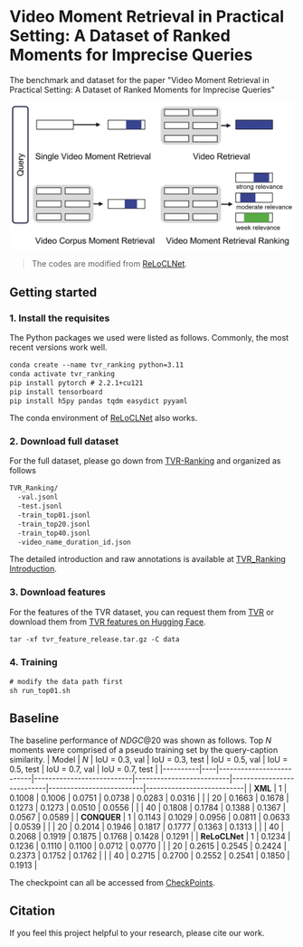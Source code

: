 # Video Moment Retrieval in Practical Setting: A Dataset of Ranked Moments for  Imprecise  Queries

The benchmark and dataset for the paper "Video Moment Retrieval in Practical Setting: A Dataset of Ranked Moments for  Imprecise  Queries"


![vmr_ranking_overview](./figures/task_introduction.png)

> The codes are modified from [ReLoCLNet](https://github.com/26hzhang/ReLoCLNet).



## Getting started
### 1. Install the requisites

The Python packages we used were listed as follows.
Commonly, the most recent versions work well.


```shell
conda create --name tvr_ranking python=3.11
conda activate tvr_ranking
pip install pytorch # 2.2.1+cu121
pip install tensorboard 
pip install h5py pandas tqdm easydict pyyaml
```
The conda environment of [ReLoCLNet](https://github.com/26hzhang/ReLoCLNet) also works.

### 2. Download full dataset
For the full dataset, please go down from [TVR-Ranking](
https://drive.google.com/drive/folders/1QuE3Ah1VR_Sudjbl_5VFC1J-aT9Dh_WF?usp=drive_link) and organized as follows
```
TVR_Ranking/
  -val.jsonl                  
  -test.jsonl                 
  -train_top01.jsonl
  -train_top20.jsonl
  -train_top40.jsonl
  -video_name_duration_id.json
```
The detailed introduction and raw annotations is available at [TVR_Ranking Introduction](data/TVR_Ranking/readme.md).

### 3. Download features

For the features of the TVR dataset, you can request them from [TVR](https://tvr.cs.unc.edu/) or download them from [TVR features on Hugging Face](https://huggingface.co/datasets/k-nick/NLVL).

```shell
tar -xf tvr_feature_release.tar.gz -C data
```

### 4. Training
```shell
# modify the data path first 
sh run_top01.sh
```

## Baseline
The baseline performance of  $NDGC@20$ was shown as follows.
Top $N$ moments were comprised of a pseudo training set by the query-caption similarity.
| Model    | $N$  | IoU = 0.3, val | IoU = 0.3, test | IoU = 0.5, val | IoU = 0.5, test | IoU = 0.7, val | IoU = 0.7, test |
|----------|----|--------------------------|---------------------------|--------------------------|---------------------------|--------------------------|---------------------------|
| **XML**      | 1  | 0.1008                   | 0.1006                    | 0.0751                   | 0.0738                    | 0.0283                   | 0.0316                    |
|          | 20 | 0.1663                   | 0.1678                    | 0.1273                   | 0.1273                    | 0.0510                   | 0.0556                    |
|          | 40 | 0.1808                   | 0.1784                    | 0.1388                   | 0.1367                    | 0.0567                   | 0.0589                    |
| **CONQUER**  | 1  | 0.1143                   | 0.1029                    | 0.0956                   | 0.0811                    | 0.0633                   | 0.0539                    |
|          | 20 | 0.2014                   | 0.1946                    | 0.1817                   | 0.1777                    | 0.1363                   | 0.1313                    |
|          | 40 | 0.2068                   | 0.1919                    | 0.1875                   | 0.1768                    | 0.1428                   | 0.1291                    |
| **ReLoCLNet** | 1  | 0.1234                   | 0.1236                    | 0.1110                   | 0.1100                    | 0.0712                   | 0.0770                    |
|          | 20 | 0.2615                   | 0.2545                    | 0.2424                   | 0.2373                    | 0.1752                   | 0.1762                    |
|          | 40 | 0.2715                   | 0.2700                    | 0.2552                   | 0.2541                    | 0.1850                   | 0.1913                    |


The checkpoint can all be accessed from [CheckPoints](https://drive.google.com/drive/folders/1hXJn-5ORA8T1Iyx6K2BK7KnUOpCQD9Na?usp=drive_link).


## Citation
If you feel this project helpful to your research, please cite our work.
```

```
